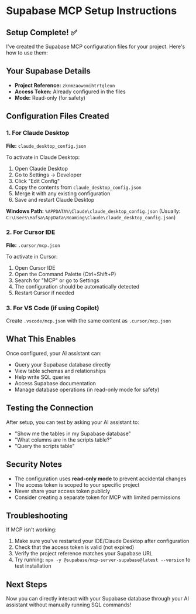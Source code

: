 # Supabase MCP Setup Instructions

## Setup Complete! ✅

I've created the Supabase MCP configuration files for your project. Here's how to use them:

## Your Supabase Details
- **Project Reference:** `zknmzaowomihtrtqleon`
- **Access Token:** Already configured in the files
- **Mode:** Read-only (for safety)

## Configuration Files Created

### 1. For Claude Desktop
**File:** `claude_desktop_config.json`

To activate in Claude Desktop:
1. Open Claude Desktop
2. Go to Settings → Developer
3. Click "Edit Config"
4. Copy the contents from `claude_desktop_config.json`
5. Merge it with any existing configuration
6. Save and restart Claude Desktop

**Windows Path:** `%APPDATA%\Claude\claude_desktop_config.json`
(Usually: `C:\Users\Hafsa\AppData\Roaming\Claude\claude_desktop_config.json`)

### 2. For Cursor IDE
**File:** `.cursor/mcp.json`

To activate in Cursor:
1. Open Cursor IDE
2. Open the Command Palette (Ctrl+Shift+P)
3. Search for "MCP" or go to Settings
4. The configuration should be automatically detected
5. Restart Cursor if needed

### 3. For VS Code (if using Copilot)
Create `.vscode/mcp.json` with the same content as `.cursor/mcp.json`

## What This Enables

Once configured, your AI assistant can:
- Query your Supabase database directly
- View table schemas and relationships
- Help write SQL queries
- Access Supabase documentation
- Manage database operations (in read-only mode for safety)

## Testing the Connection

After setup, you can test by asking your AI assistant to:
- "Show me the tables in my Supabase database"
- "What columns are in the scripts table?"
- "Query the scripts table"

## Security Notes

- The configuration uses **read-only mode** to prevent accidental changes
- The access token is scoped to your specific project
- Never share your access token publicly
- Consider creating a separate token for MCP with limited permissions

## Troubleshooting

If MCP isn't working:
1. Make sure you've restarted your IDE/Claude Desktop after configuration
2. Check that the access token is valid (not expired)
3. Verify the project reference matches your Supabase URL
4. Try running: `npx -y @supabase/mcp-server-supabase@latest --version` to test installation

## Next Steps

Now you can directly interact with your Supabase database through your AI assistant without manually running SQL commands!